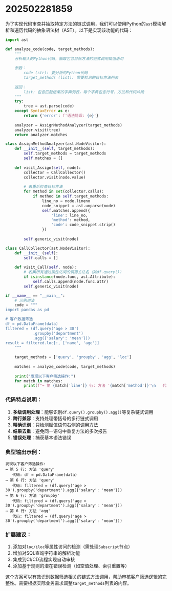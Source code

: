 # 202502281859


为了实现代码审查并抽取特定方法的链式调用，我们可以使用Python的`ast`模块解析和遍历代码的抽象语法树（AST）。以下是实现该功能的代码：

```python
import ast

def analyze_code(code, target_methods):
    """
    分析输入的Python代码，抽取包含目标方法的链式调用赋值语句
    
    参数：
        code (str): 要分析的Python代码
        target_methods (list): 需要检测的目标方法列表
        
    返回：
        list: 包含匹配结果的字典列表，每个字典包含行号、方法和代码片段
    """
    try:
        tree = ast.parse(code)
    except SyntaxError as e:
        return {'error': f'语法错误: {e}'}
    
    analyzer = AssignMethodAnalyzer(target_methods)
    analyzer.visit(tree)
    return analyzer.matches

class AssignMethodAnalyzer(ast.NodeVisitor):
    def __init__(self, target_methods):
        self.target_methods = target_methods
        self.matches = []
    
    def visit_Assign(self, node):
        collector = CallCollector()
        collector.visit(node.value)
        
        # 去重后检查目标方法
        for method in set(collector.calls):
            if method in self.target_methods:
                line_no = node.lineno
                code_snippet = ast.unparse(node)
                self.matches.append({
                    'line': line_no,
                    'method': method,
                    'code': code_snippet.strip()
                })
        
        self.generic_visit(node)

class CallCollector(ast.NodeVisitor):
    def __init__(self):
        self.calls = []
    
    def visit_Call(self, node):
        # 收集所有通过属性访问的调用方法名（如df.query()）
        if isinstance(node.func, ast.Attribute):
            self.calls.append(node.func.attr)
        self.generic_visit(node)

if __name__ == "__main__":
    # 示例用法
    code = """
import pandas as pd

# 客户数据筛选
df = pd.DataFrame(data)
filtered = (df.query('age > 30')
            .groupby('department')
            .agg({'salary': 'mean'}))
result = filtered.loc[:, ['name', 'age']]
    """
    
    target_methods = ['query', 'groupby', 'agg', 'loc']
    
    matches = analyze_code(code, target_methods)
    
    print("发现以下客户筛选操作:")
    for match in matches:
        print(f"→ 第 {match['line']} 行: 方法 '{match['method']}'\n   代码: {match['code']}")
```

### 代码特点说明：
1. **多级调用处理**：能够识别`df.query().groupby().agg()`等复杂链式调用
2. **跨行兼容**：支持处理带括号的多行链式调用
3. **精确识别**：只检测赋值语句右侧的调用方法
4. **结果去重**：避免同一语句中重复方法的多次报告
5. **错误处理**：捕获基本语法错误

### 典型输出示例：
```
发现以下客户筛选操作:
→ 第 5 行: 方法 'query'
   代码: df = pd.DataFrame(data)
→ 第 6 行: 方法 'query'
   代码: filtered = (df.query('age > 30').groupby('department').agg({'salary': 'mean'}))
→ 第 6 行: 方法 'groupby'
   代码: filtered = (df.query('age > 30').groupby('department').agg({'salary': 'mean'}))
→ 第 6 行: 方法 'agg'
   代码: filtered = (df.query('age > 30').groupby('department').agg({'salary': 'mean'}))
```

### 扩展建议：
1. 添加对`loc/iloc`等属性访问的检测（需处理`Subscript`节点）
2. 增加对SQL查询字符串的解析功能
3. 集成到CI/CD流程实现自动审核
4. 添加基于规则的潜在错误检测（如空值处理、索引重置等）

这个方案可以有效识别数据筛选相关的链式方法调用，帮助审核客户筛选逻辑的完整性。需要根据实际业务需求调整`target_methods`列表的内容。